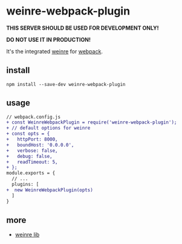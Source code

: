 # weinre-webpack-plugin

**THIS SERVER SHOULD BE USED FOR DEVELOPMENT ONLY!**

**DO NOT USE IT IN PRODUCTION!**

It's the integrated [weinre](https://developer.mozilla.org/zh-CN/docs/Archive/B2G_OS/Platform/Gaia/Weinre%E8%BF%9C%E7%A8%8B%E8%B0%83%E8%AF%95%E5%B7%A5%E5%85%B7) for [webpack](https://webpack.js.org/).

## install

    npm install --save-dev weinre-webpack-plugin

## usage

```diff
// webpack.config.js
+ const WeinreWebpackPlugin = require('weinre-webpack-plugin');
+ // default options for weinre
+ const opts = {
+   httpPort: 8000,
+   boundHost: '0.0.0.0',
+   verbose: false,
+   debug: false,
+   readTimeout: 5,
+ };
module.exports = {
  // ...
  plugins: [
+  new WeinreWebpackPlugin(opts)
  ]
}

```


## more

* [weinre lib](https://www.npmjs.com/package/weinre)
